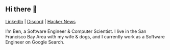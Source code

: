 ## Hi there 👋

[LinkedIn](https://linkedin.com/in/codeblooded) | [Discord](https://discord.com/users/benvreed) | [Hacker News](https://news.ycombinator.com/user?id=codeblooded)

I’m Ben, a Software Engineer & Computer Scientist. I live in the San Francisco Bay Area with my wife & dogs, and I currently work as a Software Engineer on Google Search.

<!--
**codeblooded/codeblooded** is a ✨ _special_ ✨ repository because its `README.md` (this file) appears on your GitHub profile.

Here are some ideas to get you started:

- 🔭 I’m currently working on ...
- 🌱 I’m currently learning ...
- 👯 I’m looking to collaborate on ...
- 🤔 I’m looking for help with ...
- 💬 Ask me about ...
- 📫 How to reach me: ...
- 😄 Pronouns: ...
- ⚡ Fun fact: ...
-->
